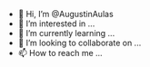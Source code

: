 - 👋 Hi, I’m @AugustinAulas
- 👀 I’m interested in ...
- 🌱 I’m currently learning ...
- 💞️ I’m looking to collaborate on ...
- 📫 How to reach me ...

<!---
AugustinAulas/AugustinAulas is a ✨ special ✨ repository because its `README.md` (this file) appears on your GitHub profile.
You can click the Preview link to take a look at your changes.
--->
